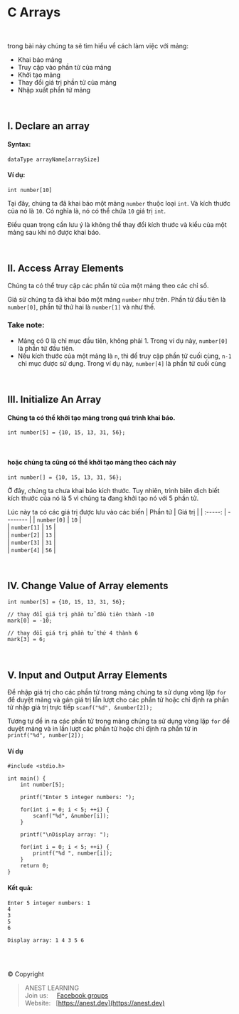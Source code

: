 # C Arrays

<br />

trong bài này chúng ta sẽ tìm hiểu về cách làm việc với mảng:
- Khai báo mảng
- Truy cập vào phần tử của mảng
- Khởi tạo mảng
- Thay đổi giá trị phần tử của mảng
- Nhập xuất phần tử mảng

<br />

## I. Declare an array

#### Syntax:
```
dataType arrayName[arraySize]
```

#### Ví dụ:
```
int number[10]
```

Tại đây, chúng ta đã khai báo một mảng `number` thuộc loại `int`. Và kích thước của nó là `10`. Có nghĩa là, nó có thể chứa `10` giá trị `int`.

Điều quan trọng cần lưu ý là không thể thay đổi kích thước và kiểu của một mảng sau khi nó được khai báo.

<br />

## II. Access Array Elements

Chúng ta có thể truy cập các phần tử của một mảng theo các chỉ số.

Giả sử chúng ta đã khai báo một mảng `number` như trên. Phần tử đầu tiên là `number[0]`, phần tử thứ hai là `number[1]` và như thế.

### Take note:
- Mảng có 0 là chỉ mục đầu tiên, không phải 1. Trong ví dụ này, `number[0]` là phần tử đầu tiên.
- Nếu kích thước của một mảng là `n`, thì để truy cập phần tử cuối cùng, `n-1` chỉ mục được sử dụng. Trong ví dụ này, `number[4]` là phần tử cuối cùng

<br />

## III. Initialize An Array

#### Chúng ta có thể khởi tạo mảng trong quá trình khai báo. 
```
int number[5] = {10, 15, 13, 31, 56};
```

<br />

#### hoặc chúng ta cũng có thể khởi tạo mảng theo cách này
```
int number[] = {10, 15, 13, 31, 56};
```
Ở đây, chúng ta chưa khai báo kích thước. Tuy nhiên, trình biên dịch biết kích thước của nó là 5 vì chúng ta đang khởi tạo nó với 5 phần tử.

Lúc này ta có các giá trị được lưu vào các biến
|    Phần tử      |	   Giá trị  |
|	:-----:      | -------- | 
|  	`number[0]`  |	   `10`  |	
|  	`number[1]`  |	   `15` |	
|  	`number[2]`  |	   `13` |	
|  	`number[3]`  |	   `31` |	
|  	`number[4]`  |	   `56` |	

<br />

## IV. Change Value of Array elements
```
int number[5] = {10, 15, 13, 31, 56};

// thay đổi giá trị phần tử đầu tiên thành -10
mark[0] = -10;

// thay đổi giá trị phần tử thứ 4 thành 6
mark[3] = 6;
```

<br />

## V. Input and Output Array Elements
Để nhập giá trị cho các phần tử trong mảng chúng ta sử dụng vòng lặp `for` để duyệt mảng và gán giá trị lần lượt cho các phần tử hoặc chỉ định ra phần tử nhập giá trị trực tiếp `scanf("%d", &number[2]);`

Tương tự để in ra các  phần tử trong mảng chúng ta sử dụng vòng lặp `for` để duyệt mảng và in lần lượt các phần tử hoặc chỉ định ra phần tử in `printf("%d", number[2]);`

#### Ví dụ
````
#include <stdio.h>

int main() {
    int number[5];

    printf("Enter 5 integer numbers: ");

    for(int i = 0; i < 5; ++i) {
        scanf("%d", &number[i]);
    }

    printf("\nDisplay array: ");

    for(int i = 0; i < 5; ++i) {
        printf("%d ", number[i]);
    }
    return 0;
}
````
#### Kết quả:
```
Enter 5 integer numbers: 1
4
3
5
6

Display array: 1 4 3 5 6
```






<br />

##  

© Copyright
> ANEST LEARNING  
> Join us: &nbsp;&nbsp;&nbsp; [Facebook groups](https://www.facebook.com/groups/anest.learning/)  
> Website: &nbsp; [https://anest.dev](https://anest.dev)  
